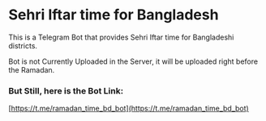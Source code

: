 # Sehri Iftar time for Bangladesh

This is a Telegram Bot that provides Sehri Iftar time for Bangladeshi districts.

Bot is not Currently Uploaded in the Server, it will be uploaded right before the Ramadan.

### But Still, here is the Bot Link:

[https://t.me/ramadan_time_bd_bot](https://t.me/ramadan_time_bd_bot)
